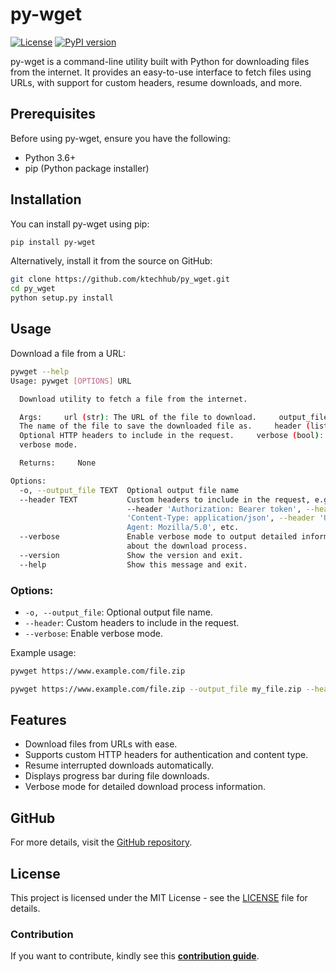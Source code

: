 # py-wget

[![License](https://img.shields.io/badge/license-MIT-blue.svg)](https://github.com/ktechhub/py_wget/blob/main/LICENSE)
[![PyPI version](https://badge.fury.io/py/py-wget.svg)](https://badge.fury.io/py/py-wget)

py-wget is a command-line utility built with Python for downloading files from the internet. It provides an easy-to-use interface to fetch files using URLs, with support for custom headers, resume downloads, and more.

## Prerequisites
Before using py-wget, ensure you have the following:
- Python 3.6+
- pip (Python package installer)

## Installation
You can install py-wget using pip:

```sh
pip install py-wget
```

Alternatively, install it from the source on GitHub:

```sh
git clone https://github.com/ktechhub/py_wget.git
cd py_wget
python setup.py install
```

## Usage
Download a file from a URL:

```sh
pywget --help
Usage: pywget [OPTIONS] URL

  Download utility to fetch a file from the internet.

  Args:     url (str): The URL of the file to download.     output_file (str):
  The name of the file to save the downloaded file as.     header (list):
  Optional HTTP headers to include in the request.     verbose (bool): Enable
  verbose mode.

  Returns:     None

Options:
  -o, --output_file TEXT  Optional output file name
  --header TEXT           Custom headers to include in the request, e.g.
                          --header 'Authorization: Bearer token', --header
                          'Content-Type: application/json', --header 'User-
                          Agent: Mozilla/5.0', etc.
  --verbose               Enable verbose mode to output detailed information
                          about the download process.
  --version               Show the version and exit.
  --help                  Show this message and exit.
```

### Options:

- `-o, --output_file`: Optional output file name.
- `--header`: Custom headers to include in the request.
- `--verbose`: Enable verbose mode.

Example usage:
```sh
pywget https://www.example.com/file.zip
```

```sh
pywget https://www.example.com/file.zip --output_file my_file.zip --header "Authorization: Bearer token" --verbose
```

## Features
- Download files from URLs with ease.
- Supports custom HTTP headers for authentication and content type.
- Resume interrupted downloads automatically.
- Displays progress bar during file downloads.
- Verbose mode for detailed download process information.

## GitHub
For more details, visit the [GitHub repository](https://github.com/ktechhub/py_wget).

## License
This project is licensed under the MIT License - see the [LICENSE](LICENSE) file for details.

### Contribution
If you want to contribute, kindly see this **[contribution guide](contribution.md)**.